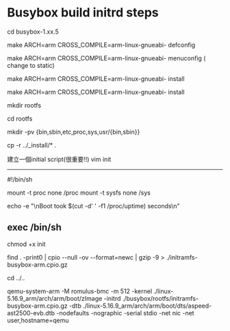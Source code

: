 #  Busybox build initrd steps 

cd busybox-1.xx.5

make ARCH=arm CROSS_COMPILE=arm-linux-gnueabi- defconfig

make ARCH=arm CROSS_COMPILE=arm-linux-gnueabi- menuconfig ( change to static)

make ARCH=arm CROSS_COMPILE=arm-linux-gnueabi- install


make ARCH=arm  CROSS_COMPILE=arm-linux-gnueabi- install

mkdir rootfs

cd rootfs

mkdir -pv {bin,sbin,etc,proc,sys,usr/{bin,sbin}}

cp -r ../_install/* .

建立一個initial script(很重要!!)
    vim init

-----------------
#!/bin/sh

mount -t proc none /proc
mount -t sysfs none /sys

echo -e "\nBoot took $(cut -d' ' -f1 /proc/uptime) seconds\n"

exec /bin/sh
-----------------
chmod +x init

find . -print0 | cpio --null -ov --format=newc | gzip -9 > ./initramfs-busybox-arm.cpio.gz

cd ../..

qemu-system-arm -M romulus-bmc -m 512 -kernel ./linux-5.16.9_arm/arch/arm/boot/zImage  -initrd ./busybox/rootfs/initramfs-busybox-arm.cpio.gz  -dtb ./linux-5.16.9_arm/arch/arm/boot/dts/aspeed-ast2500-evb.dtb -nodefaults -nographic  -serial stdio -net nic -net user,hostname=qemu

